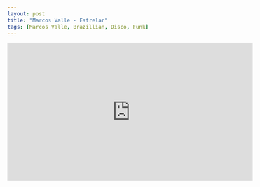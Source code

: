 ```yaml
---
layout: post
title: "Marcos Valle - Estrelar"
tags: [Marcos Valle, Brazillian, Disco, Funk]
---
```


<div class="embed-responsive embed-responsive-16by9">
    <iframe width="560" height="315" src="https://www.youtube.com/embed/cTPaDbt_USA" frameborder="0" allow="autoplay; encrypted-media" allowfullscreen></iframe>
</div>

